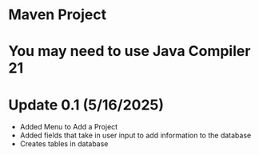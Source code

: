 # Maven Project 
 
# You may need to use Java Compiler 21

# Update 0.1 (5/16/2025)
- Added Menu to Add a Project
- Added fields that take in user input to add information to the database
- Creates tables in database
